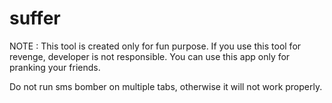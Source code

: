 # suffer

NOTE : This tool is created only for fun purpose. If you use this tool for revenge, developer is not responsible.
You can use this app only for pranking your friends.

Do not run sms bomber on multiple tabs, otherwise it will not work properly.
